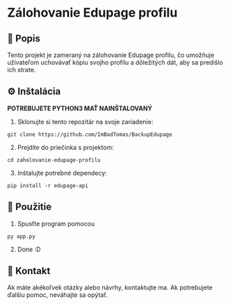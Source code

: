 # Zálohovanie Edupage profilu

## 📂 Popis

Tento projekt je zameraný na zálohovanie Edupage profilu, čo umožňuje užívateľom uchovávať kópiu svojho profilu a dôležitých dát, aby sa predišlo ich strate.

## ⚙️ Inštalácia

**POTREBUJETE PYTHON3 MAŤ NAINŠTALOVANÝ**

1. Sklonujte si tento repozitár na svoje zariadenie:
```
git clone https://github.com/ImBadTomas/BackupEdupage
```
2. Prejdite do priečinka s projektom:
```
cd zaholovanie-edupage-profilu
```
3. Inštalujte potrebné dependecy:
```
pip install -r edupage-api
```

## 🚀 Použitie

1. Spusťte program  pomocou
```
py app.py
```
2. Done :D

## 📧 Kontakt

Ak máte akékoľvek otázky alebo návrhy, kontaktujte ma.
Ak potrebujete ďalšiu pomoc, neváhajte sa opýtať.